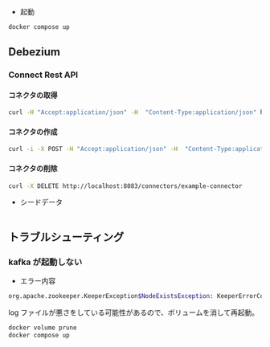 - 起動

```sh
docker compose up
```

## Debezium

### Connect Rest API

#### コネクタの取得

```sh
curl -H "Accept:application/json" -H  "Content-Type:application/json" http://localhost:8083/connectors/
```

#### コネクタの作成

```sh
curl -i -X POST -H "Accept:application/json" -H  "Content-Type:application/json" http://localhost:8083/connectors/ -d @register-postgres.json
```

#### コネクタの削除

```sh
curl -X DELETE http://localhost:8083/connectors/example-connector
```

- シードデータ

```sh


```

## トラブルシューティング

### kafka が起動しない

- エラー内容

```sh
org.apache.zookeeper.KeeperException$NodeExistsException: KeeperErrorCode = NodeExists
```

log ファイルが悪さをしている可能性があるので、ボリュームを消して再起動。

```sh
docker volume prune
docker compose up
```
